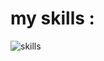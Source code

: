 <h1>my skills : </h1>
<img src="https://skillicons.dev/icons?i=html,css,bootstrap,tailwindcss,js,react,typescript,github,cs,dotnet,php,laravel,python,django,flask" alt="skills"/>
